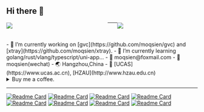## Hi there 👋
<p>
<picture>
    <source media="(prefers-color-scheme: dark)" srcset="https://github-readme-stats.vercel.app/api?username=moqsien&theme=dark&show_icons=true">
    <img align="left" width="53%" src="https://github-readme-stats.vercel.app/api?username=moqsien&show_icons=true&bg_color=30,e96443,904e95&title_color=fff&text_color=fff"/>
</picture>

<picture>
    <source media="(prefers-color-scheme: dark)" srcset="https://github-readme-stats.vercel.app/api/top-langs/?username=moqsien&theme=dark&show_icons=true">
    <img align="right" width="42%" src="https://github-readme-stats.vercel.app/api/top-langs/?username=moqsien&layout=compact&show_icons=true&bg_color=30,e96443,904e95&title_color=fff&text_color=fff"/>
</picture>
</p>

------
<br/>
<br/>
- 🔭 I’m currently working on [gvc](https://github.com/moqsien/gvc) and [xtray](https://github.com/moqsien/xtray).
- 🌱 I’m currently learning golang/rust/vlang/typescript/uni-app...
- 📧 moqsien@foxmail.com
- 💬 moqsien(wechat)
- 🌏 Hangzhou,China
- 🏫 [UCAS](https://www.ucas.ac.cn), [HZAU](http://www.hzau.edu.cn)

<details>
<summary>Buy me a coffee.</summary>
<table>
<tr>
<td style="text-align: center;"><img width="30%" src="https://github.com/moqsien/moqsien/blob/main/imgs/alipay.jpeg" title="alipay"><br>Alipay(支付宝)</td>
<td style="text-align: center;"><img width="35%" src="https://github.com/moqsien/moqsien/blob/main/imgs/wechat.jpeg" title="wechat"><br>Wechat(微信)</td>
</tr>
</table>
</details>

------

[![Readme Card](https://github-readme-stats.vercel.app/api/pin/?username=moqsien&repo=gvc)](https://github.com/moqsien/gvc)
[![Readme Card](https://github-readme-stats.vercel.app/api/pin/?username=moqsien&repo=xtray)](https://github.com/moqsien/xtray)
[![Readme Card](https://github-readme-stats.vercel.app/api/pin/?username=moqsien&repo=free)](https://github.com/moqsien/free)
[![Readme Card](https://github-readme-stats.vercel.app/api/pin/?username=moqsien&repo=gknet)](https://github.com/moqsien/gknet)
[![Readme Card](https://github-readme-stats.vercel.app/api/pin/?username=moqsien&repo=easynotes)](https://github.com/moqsien/easynotes)
[![Readme Card](https://github-readme-stats.vercel.app/api/pin/?username=moqsien&repo=goktrl)](https://github.com/moqsien/goktrl)
[![Readme Card](https://github-readme-stats.vercel.app/api/pin/?username=moqsien&repo=scrapx)](https://github.com/moqsien/scrapx)
[![Readme Card](https://github-readme-stats.vercel.app/api/pin/?username=moqsien&repo=hackintosh_p310s_b360_i5_10400f_rx550_lexa)](https://github.com/moqsien/hackintosh_p310s_b360_i5_10400f_rx550_lexa)

